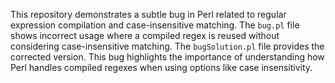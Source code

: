 This repository demonstrates a subtle bug in Perl related to regular expression compilation and case-insensitive matching. The `bug.pl` file shows incorrect usage where a compiled regex is reused without considering case-insensitive matching. The `bugSolution.pl` file provides the corrected version.  This bug highlights the importance of understanding how Perl handles compiled regexes when using options like case insensitivity.